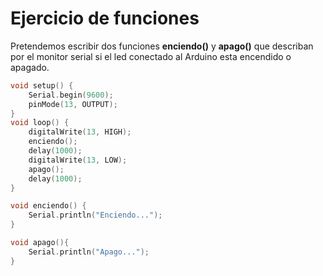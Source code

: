 # Ejercicio de funciones

Pretendemos escribir dos funciones **enciendo()** y **apago()** que describan por el monitor serial si el led conectado al Arduino esta encendido o apagado. 

```c
void setup() {
	Serial.begin(9600);
	pinMode(13, OUTPUT);
}
void loop() {
	digitalWrite(13, HIGH);
	enciendo();
	delay(1000);
	digitalWrite(13, LOW);
	apago();
	delay(1000);
}

void enciendo() {
	Serial.println("Enciendo...");
}

void apago(){
	Serial.println("Apago...");
}
```

<!--stackedit_data:
eyJoaXN0b3J5IjpbLTM2MjMxMzU0NSwtMTE3Njk0ODAyNSwtMT
k3ODM3MDgzXX0=
-->